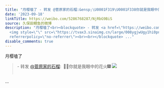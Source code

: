 ```yaml
---
title: "月樱嗑了 - 转发 @菅原家的石榴:&ensp;\U0001F319\U0001F338你就是我眼中的花火\U0001F386 [图片]"
date: '2023-09-18'
linkTitle: https://weibo.com/5286768287/NjRbG9BiS
source: 久保田鲤鱼的微博
description: "月樱嗑了<br><blockquote> - 转发 <a href=\"https://weibo.com/7835346404\" target=\"_blank\">@菅原家的石榴</a>: \U0001F319\U0001F338你就是我眼中的花火\U0001F386
  <img style=\"\" src=\"https://tvax3.sinaimg.cn/large/008ygjwUgy1hi0pnv8pkuj30zk0qo7a8.jpg\"
  referrerpolicy=\"no-referrer\"><br><br></blockquote> ..."
disable_comments: true
---
```

月樱嗑了<br><blockquote> - 转发 <a href="https://weibo.com/7835346404" target="_blank">@菅原家的石榴</a>: 🌙🌸你就是我眼中的花火🎆 <img style="" src="https://tvax3.sinaimg.cn/large/008ygjwUgy1hi0pnv8pkuj30zk0qo7a8.jpg" referrerpolicy="no-referrer"><br><br></blockquote> ...